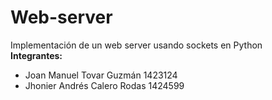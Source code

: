 # Web-server
Implementación de un web server usando sockets en Python <br>
<b>Integrantes:</b><br>
<UL type=disk>
<LI>Joan Manuel Tovar Guzmán 1423124
<LI>Jhonier Andrés Calero Rodas 1424599
</UL>
